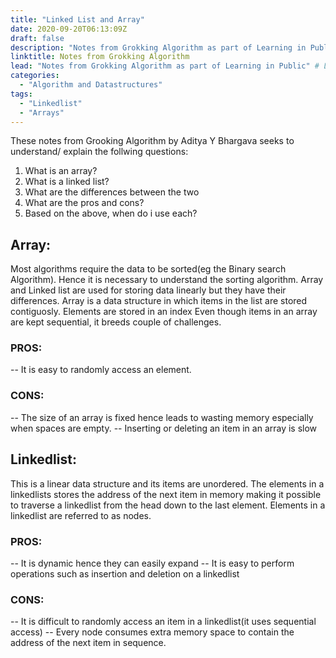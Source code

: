 ```yaml
---
title: "Linked List and Array"
date: 2020-09-20T06:13:09Z
draft: false
description: "Notes from Grokking Algorithm as part of Learning in Public"
linktitle: Notes from Grokking Algorithm
lead: "Notes from Grokking Algorithm as part of Learning in Public" # Lead text
categories:
  - "Algorithm and Datastructures"
tags:
  - "Linkedlist"
  - "Arrays"
---
```


These notes from Grooking Algorithm by Aditya Y Bhargava seeks to understand/ explain the follwing questions:
1. What is an array?
2. What is a linked list?
3. What are the differences between the two
4. What are the pros and cons?
5. Based on the above, when do i use each?

## Array:
Most algorithms require the data to be sorted(eg the Binary search Algorithm). Hence it is necessary to understand the sorting algorithm. Array and Linked list are used for storing data linearly but they have their differences. Array is a data structure in which items in the list are stored contiguosly. Elements are stored in an index Even though items in an array are kept sequential, it breeds couple of challenges. 

### PROS:
-- It is easy to randomly access an element.
### CONS:
-- The size of an array is fixed hence leads to wasting memory especially when spaces are empty.
-- Inserting or deleting an item in an array is slow

## Linkedlist:
This is a linear data structure and its items are unordered. The elements in a linkedlists stores the address of the next item in memory making it possible to traverse a linkedlist from the head down to the last element. Elements in a linkedlist are referred to as nodes.
### PROS: 
-- It is dynamic hence they can easily expand
-- It is easy to perform operations such as insertion and deletion on a linkedlist


### CONS:
-- It is difficult to randomly access an item in a linkedlist(it uses sequential access)
-- Every node consumes extra memory space to contain the address of the next item in sequence.





